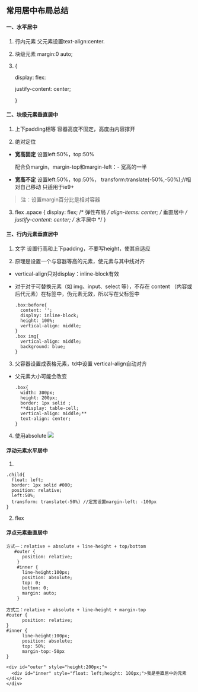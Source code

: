 ## 常用居中布局总结

#### 一、水平居中

1. 行内元素
   父元素设置text-align:center.

2. 块级元素
   margin:0 auto;

3. {

   display: flex:

   justify-content: center;

   }

#### 二、块级元素垂直居中

1. 上下padding相等
   容器高度不固定，高度由内容撑开

2. 绝对定位

- **宽高固定**
  设置left:50%，top:50%

  配合负margin，margin-top和margin-left：- 宽高的一半

- **宽高不定**
  设置left:50%，top:50%，
  transform:translate(-50%,-50%);//相对自己移动
  只适用于ie9+

>注：设置margin百分比是相对容器

3. flex
   .space {
     display: flex;  /* 弹性布局 */
     align-items: center;  /* 垂直居中 */
     justify-content: center;  /* 水平居中 */
   }

#### 三、行内元素垂直居中

1. 文字
   设置行高和上下padding，不要写height，使其自适应

2. 原理是设置一个与容器等高的元素，使元素与其中线对齐

- vertical-align只对display：inline-block有效

- 对于对于可替换元素（如 img、input、select 等），不存在 content （内容或后代元素）在标签中，伪元素无效，所以写在父标签中

  ```
  .box:before{
    content: '';
    display: inline-block;
    height: 100%;
    vertical-align: middle;
  }
  .box img{
    vertical-align: middle;
    background: blue;
  }
  ```

3. 父容器设置成表格元素，td中设置 vertical-align自动对齐

- 父元素大小可能会改变

  ```
  .box{
    width: 300px;
    height: 200px;
    border: 1px solid ;
    **display: table-cell;
    vertical-align: middle;**
    text-align: center;
  }
  ```

4. 使用absolute
   ![](https://upload-images.jianshu.io/upload_images/15055044-e46ee9ec7f44ea40.png?imageMogr2/auto-orient/strip%7CimageView2/2/w/1240)



#### 浮动元素水平居中

1.

```
.child{
  float: left;
  border: 1px solid #000;
  position: relative;
  left:50%;
  transform: translate(-50%) //定宽设置margin-left: -100px
}
```

2. flex

#### 浮点元素垂直居中

```
方式一：relative + absolute + line-height + top/bottom
   #outer {
      position: relative;
    }
    #inner {
      line-height:100px;
      position: absolute;
      top: 0;
      bottom: 0;
      margin: auto;
    }

方式二：relative + absolute + line-height + margin-top
#outer {
      position: relative;
}
#inner {
      line-height:100px;
      position: absolute;
      top: 50%;
      margin-top:-50px
}

<div id="outer" style="height:200px;">
  <div id="inner" style="float: left;height: 100px;">我是垂直居中的元素</div>
</div>
```

